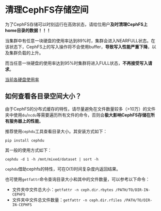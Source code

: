 # 清理CephFS存储空间

为了CephFS存储可以时刻运行在高效状态，请给位用户**及时清理CephFS上home目录的数据！！！**

当集群中有任意一块硬盘的使用率达到89%时，集群会进入NEARFULL状态。在该状态下，CephFS上的写入操作将不会使用buffer，**导致写入性能严重下降**，以及集群负载的上升。

而当任意一块硬盘的使用率达到95%时集群将进入FULL状态，**不再接受写入请求**。

[当前各硬盘使用率](https://prometheus.scut-smil.cn/new/graph?g0.expr=ceph_osd_stat_bytes_used%2Fceph_osd_stat_bytes)

<MaxCephOsdUsage/>

## 如何查看各目录空间大小？

由于CephFS的分布式缓存的特性，请尽量避免在文件数量较多（>10万）的文件夹中使用`du`/`ncdu`等需要遍历所有文件的命令，否则会**极大影响CephFS存储在所有服务器上的性能**。

推荐使用`cephdu`工具查看目录大小。其安装方式如下：

```
pip install cephdu
```

其一般的使用方式如下：

```
cephdu -d 1 -h /mnt/mixed/dataset | sort -h
```

`cephdu`借助cephfs的特性，可在O(1)时间复杂度内返回结果。


也可使用`getfattr`命令查询目录大小和其中的文件数量，可以参考以下命令：

* 文件夹中文件总大小：`getfattr -n ceph.dir.rbytes /PATH/TO/DIR-IN-CEPHFS`
* 文件夹中文件总文件数量：`getfattr -n ceph.dir.rfiles /PATH/TO/DIR-IN-CEPHFS`

<script setup>
import MaxCephOsdUsage from '@source/.vuepress/components/MaxCephOsdUsage.vue'
</script>
